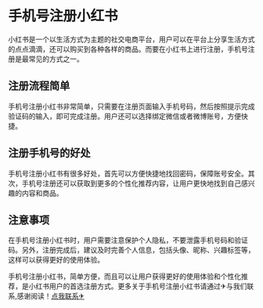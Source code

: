 # 手机号注册小红书

小红书是一个以生活方式为主题的社交电商平台，用户可以在平台上分享生活方式的点点滴滴，还可以购买到各种各样的商品。而要在小红书上进行注册，手机号注册是最常见的方式之一。

## 注册流程简单

手机号注册小红书非常简单，只需要在注册页面输入手机号码，然后按照提示完成验证码的输入，即可完成注册。用户还可以选择绑定微信或者微博账号，方便快捷。

## 注册手机号的好处

手机号注册小红书有很多好处，首先可以方便快捷地找回密码，保障账号安全。其次，手机号注册还可以获取到更多的个性化推荐内容，让用户更快地找到自己感兴趣的内容和商品。

## 注意事项

在手机号注册小红书时，用户需要注意保护个人隐私，不要泄露手机号码和验证码。另外，注册完成后，建议及时完善个人信息，包括头像、昵称、兴趣标签等，这样可以获得更好的使用体验。

手机号注册小红书，简单方便，而且可以让用户获得更好的使用体验和个性化推荐，是小红书用户的首选注册方式。更多关于手机号注册小红书请通过✈与我们联系,感谢阅读！[点我联系✈](https://www.G208.com)